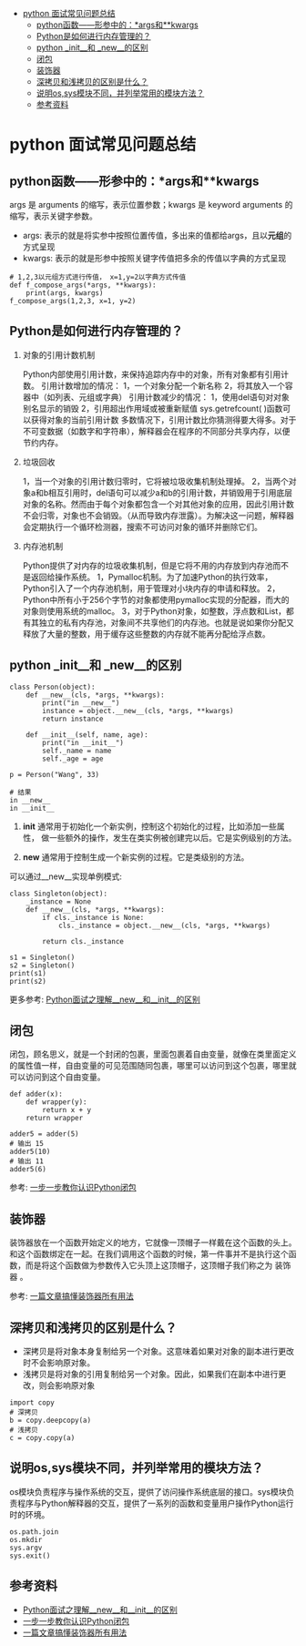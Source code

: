 - [python 面试常见问题总结](#python-%e9%9d%a2%e8%af%95%e5%b8%b8%e8%a7%81%e9%97%ae%e9%a2%98%e6%80%bb%e7%bb%93)
  - [python函数——形参中的：*args和**kwargs](#python%e5%87%bd%e6%95%b0%e5%bd%a2%e5%8f%82%e4%b8%ad%e7%9a%84args%e5%92%8ckwargs)
  - [Python是如何进行内存管理的？](#python%e6%98%af%e5%a6%82%e4%bd%95%e8%bf%9b%e8%a1%8c%e5%86%85%e5%ad%98%e7%ae%a1%e7%90%86%e7%9a%84)
  - [python  _init__和 _new__的区别](#python-init%e5%92%8c-new%e7%9a%84%e5%8c%ba%e5%88%ab)
  - [闭包](#%e9%97%ad%e5%8c%85)
  - [装饰器](#%e8%a3%85%e9%a5%b0%e5%99%a8)
  - [深拷贝和浅拷贝的区别是什么？](#%e6%b7%b1%e6%8b%b7%e8%b4%9d%e5%92%8c%e6%b5%85%e6%8b%b7%e8%b4%9d%e7%9a%84%e5%8c%ba%e5%88%ab%e6%98%af%e4%bb%80%e4%b9%88)
  - [说明os,sys模块不同，并列举常用的模块方法？](#%e8%af%b4%e6%98%8eossys%e6%a8%a1%e5%9d%97%e4%b8%8d%e5%90%8c%e5%b9%b6%e5%88%97%e4%b8%be%e5%b8%b8%e7%94%a8%e7%9a%84%e6%a8%a1%e5%9d%97%e6%96%b9%e6%b3%95)
  - [参考资料](#%e5%8f%82%e8%80%83%e8%b5%84%e6%96%99)


# python 面试常见问题总结

## python函数——形参中的：*args和**kwargs

args 是 arguments 的缩写，表示位置参数；kwargs 是 keyword arguments 的缩写，表示关键字参数。

- args: 表示的就是将实参中按照位置传值，多出来的值都给args，且以**元组**的方式呈现
- kwargs: 表示的就是形参中按照关键字传值把多余的传值以字典的方式呈现

```
# 1,2,3以元组方式进行传值， x=1,y=2以字典方式传值
def f_compose_args(*args, **kwargs):
    print(args, kwargs)
f_compose_args(1,2,3, x=1, y=2)
```


## Python是如何进行内存管理的？

1. 对象的引用计数机制

    Python内部使用引用计数，来保持追踪内存中的对象，所有对象都有引用计数。 引用计数增加的情况： 1，一个对象分配一个新名称 2，将其放入一个容器中（如列表、元组或字典） 引用计数减少的情况： 1，使用del语句对对象别名显示的销毁 2，引用超出作用域或被重新赋值 sys.getrefcount( )函数可以获得对象的当前引用计数 多数情况下，引用计数比你猜测得要大得多。对于不可变数据（如数字和字符串），解释器会在程序的不同部分共享内存，以便节约内存。

2. 垃圾回收

    1，当一个对象的引用计数归零时，它将被垃圾收集机制处理掉。 2，当两个对象a和b相互引用时，del语句可以减少a和b的引用计数，并销毁用于引用底层对象的名称。然而由于每个对象都包含一个对其他对象的应用，因此引用计数不会归零，对象也不会销毁。（从而导致内存泄露）。为解决这一问题，解释器会定期执行一个循环检测器，搜索不可访问对象的循环并删除它们。

3. 内存池机制

    Python提供了对内存的垃圾收集机制，但是它将不用的内存放到内存池而不是返回给操作系统。 1，Pymalloc机制。为了加速Python的执行效率，Python引入了一个内存池机制，用于管理对小块内存的申请和释放。 2，Python中所有小于256个字节的对象都使用pymalloc实现的分配器，而大的对象则使用系统的malloc。 3，对于Python对象，如整数，浮点数和List，都有其独立的私有内存池，对象间不共享他们的内存池。也就是说如果你分配又释放了大量的整数，用于缓存这些整数的内存就不能再分配给浮点数。

##  python  _init__和 _new__的区别

```
class Person(object):
    def __new__(cls, *args, **kwargs):
        print("in __new__")
        instance = object.__new__(cls, *args, **kwargs)
        return instance

    def __init__(self, name, age):
        print("in __init__")
        self._name = name
        self._age = age

p = Person("Wang", 33)

# 结果
in __new__
in __init__
```

1. __init__ 通常用于初始化一个新实例，控制这个初始化的过程，比如添加一些属性， 做一些额外的操作，发生在类实例被创建完以后。它是实例级别的方法。

2. __new__ 通常用于控制生成一个新实例的过程。它是类级别的方法。

可以通过__new__实现单例模式:
```
class Singleton(object):
    _instance = None
    def __new__(cls, *args, **kwargs):
        if cls._instance is None:
            cls._instance = object.__new__(cls, *args, **kwargs)

        return cls._instance

s1 = Singleton()
s2 = Singleton()
print(s1)
print(s2) 
```
更多参考: [Python面试之理解__new__和__init__的区别](https://zhuanlan.zhihu.com/p/35943253)


## 闭包
闭包，顾名思义，就是一个封闭的包裹，里面包裹着自由变量，就像在类里面定义的属性值一样，自由变量的可见范围随同包裹，哪里可以访问到这个包裹，哪里就可以访问到这个自由变量。

```
def adder(x):
    def wrapper(y):
        return x + y
    return wrapper

adder5 = adder(5)
# 输出 15
adder5(10)
# 输出 11
adder5(6)
```
参考: [一步一步教你认识Python闭包](https://zhuanlan.zhihu.com/p/26934085)


## 装饰器
装饰器放在一个函数开始定义的地方，它就像一顶帽子一样戴在这个函数的头上。和这个函数绑定在一起。在我们调用这个函数的时候，第一件事并不是执行这个函数，而是将这个函数做为参数传入它头顶上这顶帽子，这顶帽子我们称之为 装饰器 。

参考: [一篇文章搞懂装饰器所有用法](https://zhuanlan.zhihu.com/p/65968462)


## 深拷贝和浅拷贝的区别是什么？

- 深拷贝是将对象本身复制给另一个对象。这意味着如果对对象的副本进行更改时不会影响原对象。
- 浅拷贝是将对象的引用复制给另一个对象。因此，如果我们在副本中进行更改，则会影响原对象

```
import copy
# 深拷贝
b = copy.deepcopy(a)
# 浅拷贝
c = copy.copy(a)  
```

## 说明os,sys模块不同，并列举常用的模块方法？

os模块负责程序与操作系统的交互，提供了访问操作系统底层的接口。sys模块负责程序与Python解释器的交互，提供了一系列的函数和变量用户操作Python运行时的环境。

```
os.path.join
os.mkdir
sys.argv
sys.exit() 
```




## 参考资料

- [Python面试之理解__new__和__init__的区别](https://zhuanlan.zhihu.com/p/35943253)
- [一步一步教你认识Python闭包](https://zhuanlan.zhihu.com/p/26934085)
- [一篇文章搞懂装饰器所有用法](https://zhuanlan.zhihu.com/p/65968462)

